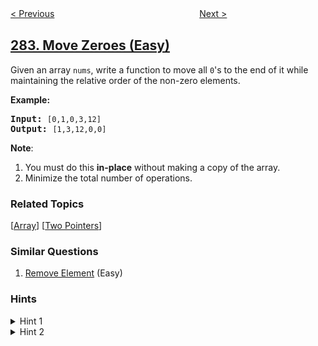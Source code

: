 <!--|This file generated by command(leetcode description); DO NOT EDIT.    |-->
<!--+----------------------------------------------------------------------+-->
<!--|@author    openset <openset.wang@gmail.com>                           |-->
<!--|@link      https://github.com/openset                                 |-->
<!--|@home      https://github.com/openset/leetcode                        |-->
<!--+----------------------------------------------------------------------+-->

[< Previous](../expression-add-operators "Expression Add Operators")
　　　　　　　　　　　　　　　　
[Next >](../peeking-iterator "Peeking Iterator")

## [283. Move Zeroes (Easy)](https://leetcode.com/problems/move-zeroes "移动零")

<p>Given an array <code>nums</code>, write a function to move all <code>0</code>&#39;s to the end of it while maintaining the relative order of the non-zero elements.</p>

<p><b>Example:</b></p>

<pre>
<b>Input:</b> <code>[0,1,0,3,12]</code>
<b>Output:</b> <code>[1,3,12,0,0]</code></pre>

<p><b>Note</b>:</p>

<ol>
	<li>You must do this <b>in-place</b> without making a copy of the array.</li>
	<li>Minimize the total number of operations.</li>
</ol>

### Related Topics
  [[Array](../../tag/array/README.md)]
  [[Two Pointers](../../tag/two-pointers/README.md)]

### Similar Questions
  1. [Remove Element](../remove-element) (Easy)

### Hints
<details>
<summary>Hint 1</summary>
<b>In-place</b> means we should not be allocating any space for extra array. But we are allowed to modify the existing array. However, as a first step, try coming up with a solution that makes use of additional space. For this problem as well, first apply the idea discussed using an additional array and the in-place solution will pop up eventually.
</details>

<details>
<summary>Hint 2</summary>
A <b>two-pointer</b> approach could be helpful here. The idea would be to have one pointer for iterating the array and another pointer that just works on the non-zero elements of the array.
</details>
